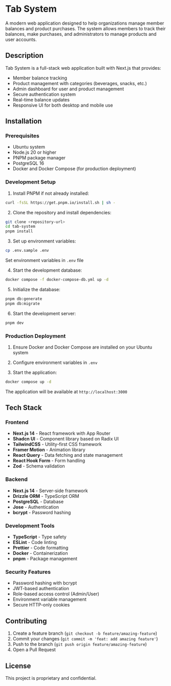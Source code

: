 # Tab System

A modern web application designed to help organizations manage member balances and product purchases. The system allows members to track their balances, make purchases, and administrators to manage products and user accounts.

## Description

Tab System is a full-stack web application built with Next.js that provides:

- Member balance tracking
- Product management with categories (beverages, snacks, etc.)
- Admin dashboard for user and product management
- Secure authentication system
- Real-time balance updates
- Responsive UI for both desktop and mobile use

## Installation

### Prerequisites

- Ubuntu system
- Node.js 20 or higher
- PNPM package manager
- PostgreSQL 16
- Docker and Docker Compose (for production deployment)

### Development Setup

1. Install PNPM if not already installed:

```bash
curl -fsSL https://get.pnpm.io/install.sh | sh -
```

2. Clone the repository and install dependencies:

```bash
git clone <repository-url>
cd tab-system
pnpm install
```

3. Set up environment variables:

```bash
cp .env.sample .env
```

Set environment variables in `.env` file

4. Start the development database:

```bash
docker compose -f docker-compose-db.yml up -d
```

5. Initialize the database:

```bash
pnpm db:generate
pnpm db:migrate
```

6. Start the development server:

```bash
pnpm dev
```

### Production Deployment

1. Ensure Docker and Docker Compose are installed on your Ubuntu system

2. Configure environment variables in `.env`

3. Start the application:

```bash
docker compose up -d
```

The application will be available at `http://localhost:3000`

## Tech Stack

### Frontend

- **Next.js 14** - React framework with App Router
- **Shadcn UI** - Component library based on Radix UI
- **TailwindCSS** - Utility-first CSS framework
- **Framer Motion** - Animation library
- **React Query** - Data fetching and state management
- **React Hook Form** - Form handling
- **Zod** - Schema validation

### Backend

- **Next.js 14** - Server-side framework
- **Drizzle ORM** - TypeScript ORM
- **PostgreSQL** - Database
- **Jose** - Authentication
- **bcrypt** - Password hashing

### Development Tools

- **TypeScript** - Type safety
- **ESLint** - Code linting
- **Prettier** - Code formatting
- **Docker** - Containerization
- **pnpm** - Package management

### Security Features

- Password hashing with bcrypt
- JWT-based authentication
- Role-based access control (Admin/User)
- Environment variable management
- Secure HTTP-only cookies

## Contributing

1. Create a feature branch (`git checkout -b feature/amazing-feature`)
2. Commit your changes (`git commit -m 'feat: add amazing feature'`)
3. Push to the branch (`git push origin feature/amazing-feature`)
4. Open a Pull Request

## License

This project is proprietary and confidential.
